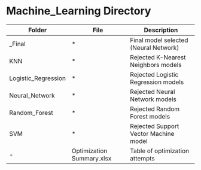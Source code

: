 # Machine_Learning Directory
|Folder|File|Description|
|---|---|---|
|_Final|*|Final model selected (Neural Network)|
|KNN|*|Rejected K-Nearest Neighbors models|
|Logistic_Regression|*|Rejected Logistic Regression models|
|Neural_Network|*|Rejected Neural Network models|
|Random_Forest|*|Rejected Random Forest models|
|SVM|*|Rejected Support Vector Machine model|
|-|Optimization Summary.xlsx|Table of optimization attempts|
